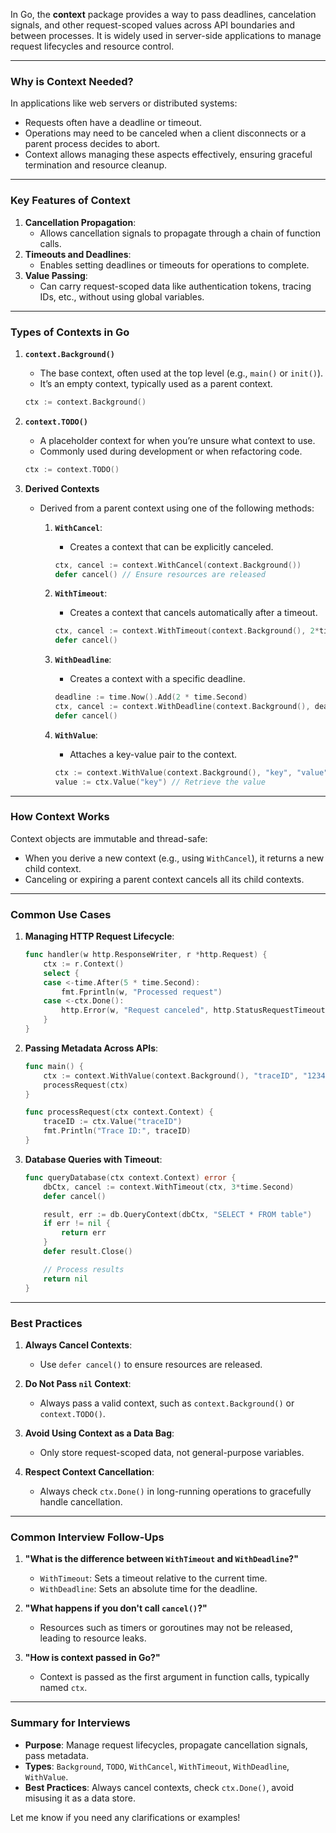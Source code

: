 In Go, the **context** package provides a way to pass deadlines, cancelation signals, and other request-scoped values across API boundaries and between processes. It is widely used in server-side applications to manage request lifecycles and resource control.

---
### **Why is Context Needed?**

In applications like web servers or distributed systems:

- Requests often have a deadline or timeout.
- Operations may need to be canceled when a client disconnects or a parent process decides to abort.
- Context allows managing these aspects effectively, ensuring graceful termination and resource cleanup.

---

### **Key Features of Context**

1. **Cancellation Propagation**:
    - Allows cancellation signals to propagate through a chain of function calls.
2. **Timeouts and Deadlines**:
    - Enables setting deadlines or timeouts for operations to complete.
3. **Value Passing**:
    - Can carry request-scoped data like authentication tokens, tracing IDs, etc., without using global variables.

---

### **Types of Contexts in Go**

1. **`context.Background()`**
    - The base context, often used at the top level (e.g., `main()` or `init()`).
    - It’s an empty context, typically used as a parent context.
    
    ```go
    ctx := context.Background()
    ```
    
2. **`context.TODO()`**
    
    - A placeholder context for when you’re unsure what context to use.
    - Commonly used during development or when refactoring code.
    
    ```go
    ctx := context.TODO()
    ```
    
3. **Derived Contexts**
    - Derived from a parent context using one of the following methods:
        1. **`WithCancel`**:
            
            - Creates a context that can be explicitly canceled.
            
            ```go
            ctx, cancel := context.WithCancel(context.Background())
            defer cancel() // Ensure resources are released
            ```
            
        2. **`WithTimeout`**:
            
            - Creates a context that cancels automatically after a timeout.
            
            ```go
            ctx, cancel := context.WithTimeout(context.Background(), 2*time.Second)
            defer cancel()
            ```
            
        3. **`WithDeadline`**:
            
            - Creates a context with a specific deadline.
            
            ```go
            deadline := time.Now().Add(2 * time.Second)
            ctx, cancel := context.WithDeadline(context.Background(), deadline)
            defer cancel()
            ```
            
        4. **`WithValue`**:
            
            - Attaches a key-value pair to the context.
            
            ```go
            ctx := context.WithValue(context.Background(), "key", "value")
            value := ctx.Value("key") // Retrieve the value
            ```
            

---

### **How Context Works**

Context objects are immutable and thread-safe:

- When you derive a new context (e.g., using `WithCancel`), it returns a new child context.
- Canceling or expiring a parent context cancels all its child contexts.

---

### **Common Use Cases**

1. **Managing HTTP Request Lifecycle**:
    
    ```go
    func handler(w http.ResponseWriter, r *http.Request) {
        ctx := r.Context()
        select {
        case <-time.After(5 * time.Second):
            fmt.Fprintln(w, "Processed request")
        case <-ctx.Done():
            http.Error(w, "Request canceled", http.StatusRequestTimeout)
        }
    }
    ```
    
2. **Passing Metadata Across APIs**:
    
    ```go
    func main() {
        ctx := context.WithValue(context.Background(), "traceID", "12345")
        processRequest(ctx)
    }
    
    func processRequest(ctx context.Context) {
        traceID := ctx.Value("traceID")
        fmt.Println("Trace ID:", traceID)
    }
    ```
    
3. **Database Queries with Timeout**:
    
    ```go
    func queryDatabase(ctx context.Context) error {
        dbCtx, cancel := context.WithTimeout(ctx, 3*time.Second)
        defer cancel()
    
        result, err := db.QueryContext(dbCtx, "SELECT * FROM table")
        if err != nil {
            return err
        }
        defer result.Close()
    
        // Process results
        return nil
    }
    ```
    

---

### **Best Practices**

1. **Always Cancel Contexts**:
    
    - Use `defer cancel()` to ensure resources are released.
2. **Do Not Pass `nil` Context**:
    
    - Always pass a valid context, such as `context.Background()` or `context.TODO()`.
3. **Avoid Using Context as a Data Bag**:
    
    - Only store request-scoped data, not general-purpose variables.
4. **Respect Context Cancellation**:
    
    - Always check `ctx.Done()` in long-running operations to gracefully handle cancellation.

---

### **Common Interview Follow-Ups**

1. **"What is the difference between `WithTimeout` and `WithDeadline`?"**
    
    - `WithTimeout`: Sets a timeout relative to the current time.
    - `WithDeadline`: Sets an absolute time for the deadline.
2. **"What happens if you don't call `cancel()`?"**
    
    - Resources such as timers or goroutines may not be released, leading to resource leaks.
3. **"How is context passed in Go?"**
    
    - Context is passed as the first argument in function calls, typically named `ctx`.

---

### **Summary for Interviews**

- **Purpose**: Manage request lifecycles, propagate cancellation signals, pass metadata.
- **Types**: `Background`, `TODO`, `WithCancel`, `WithTimeout`, `WithDeadline`, `WithValue`.
- **Best Practices**: Always cancel contexts, check `ctx.Done()`, avoid misusing it as a data store.

Let me know if you need any clarifications or examples!